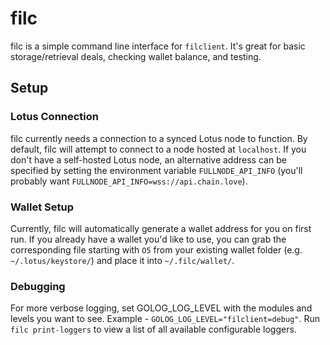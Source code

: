 # filc

filc is a simple command line interface for `filclient`. It's great for basic storage/retrieval deals, checking wallet balance, and testing.

## Setup

### Lotus Connection
filc currently needs a connection to a synced Lotus node to function. By default, filc will attempt to connect to a node hosted at `localhost`. If you don't have a self-hosted Lotus node, an alternative address can be specified by setting the environment variable `FULLNODE_API_INFO` (you'll probably want `FULLNODE_API_INFO=wss://api.chain.love`).

### Wallet Setup
Currently, filc will automatically generate a wallet address for you on first run. If you already have a wallet you'd like to use, you can grab the corresponding file starting with `O5` from your existing wallet folder (e.g. `~/.lotus/keystore/`) and place it into `~/.filc/wallet/`.

### Debugging

For more verbose logging, set GOLOG_LOG_LEVEL with the modules and levels you want to see. Example - `GOLOG_LOG_LEVEL="filclient=debug"`. Run `filc print-loggers` to view a list of all available configurable loggers.